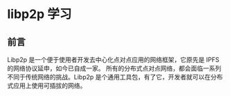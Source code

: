 # libp2p 学习

##  前言 

Libp2p 是一个便于使用者开发去中心化点对点应用的网络框架，它原先是 IPFS 的网络协议延申，如今已自成一家。
所有的分布式点对点网络，都会面临一系列不同于传统网络的挑战。Libp2p 是个通用工具包，有了它，开发者就可以在分布式应用上使用可插拔的网络。

